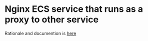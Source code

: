 # Nginx ECS service that runs as a proxy to other service

Rationale and documention is [here](http://eddwardo.github.io/aws/terraform/ecs/eip/nlb/2019/05/19/exposing-static-ip-of-ecs-service/)
